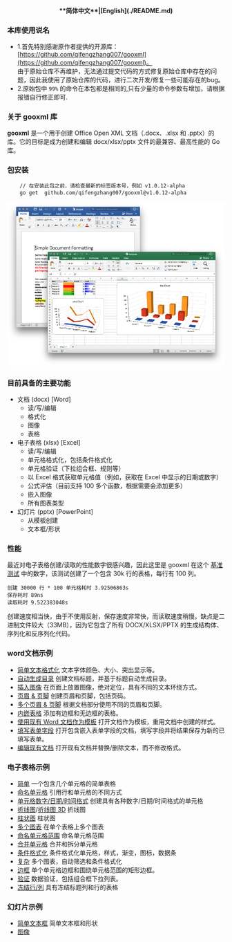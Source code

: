<h4 align="center">**简体中文**|[English](./README.md)</h4>

### 本库使用说名

- 1.首先特别感谢原作者提供的开源库：[https://github.com/qifengzhang007/gooxml](https://github.com/qifengzhang007/gooxml)。   
  由于原始仓库不再维护，无法通过提交代码的方式修复原始仓库中存在的问题，因此我使用了原始仓库的代码，进行二次开发/修复一些可能存在的bug。
- 2.原始包中 `99%` 的命令在本包都是相同的,只有少量的命令参数有增加，请根据报错自行修正即可.

### 关于 gooxml 库

**gooxml** 是一个用于创建 Office Open XML 文档（.docx、.xlsx 和 .pptx）的库。它的目标是成为创建和编辑 docx/xlsx/pptx 文件的最兼容、最高性能的 Go 库。

### 包安装

```code  
    // 在安装此包之前，请检查最新的标签版本号，例如 v1.0.12-alpha
    go get  github.com/qifengzhang007/gooxml@v1.0.12-alpha
```

![gooxml](./_examples/preview.png "gooxml")

### 目前具备的主要功能

- 文档 (docx) [Word]
    - 读/写/编辑
    - 格式化
    - 图像
    - 表格
- 电子表格 (xlsx) [Excel]
    - 读/写/编辑
    - 单元格格式化，包括条件格式化
    - 单元格验证（下拉组合框、规则等）
    - 以 Excel 格式获取单元格值（例如，获取在 Excel 中显示的日期或数字）
    - 公式评估（目前支持 100 多个函数，根据需要会添加更多）
    - 嵌入图像
    - 所有图表类型
- 幻灯片 (pptx) [PowerPoint]
    - 从模板创建
    - 文本框/形状

### 性能

最近对电子表格创建/读取的性能数字很感兴趣，因此这里是 gooxml 在这个 [基准测试](./_examples/spreadsheet/lots-of-rows) 中的数字，该测试创建了一个包含 30k
行的表格，每行有 100 列。

    创建 30000 行 * 100 单元格耗时 3.92506863s
    保存耗时 89ns
    读取耗时 9.522383048s

创建速度相当快，由于不使用反射，保存速度非常快，而读取速度稍慢。缺点是二进制文件较大（33MB），因为它包含了所有 DOCX/XLSX/PPTX 的生成结构体、序列化和反序列化代码。

### word文档示例

- [简单文本格式化](./_examples/document/simple)    文本字体颜色、大小、突出显示等。
- [自动生成目录](./_examples/document/toc)    创建文档标题，并基于标题自动生成目录。
- [插入图像](./_examples/document/image)    在页面上放置图像，绝对定位，具有不同的文本环绕方式。
- [页眉 & 页脚](./_examples/document/header-footer)    创建页眉和页脚，包括页码。
- [多个页眉 & 页脚](./_examples/document/header-footer-multiple)    根据文档部分使用不同的页眉和页脚。
- [内嵌表格](./_examples/document/tables)    添加有边框和无边框的表格。
- [使用现有 Word 文档作为模板](./_examples/document/use-template)    打开文档作为模板，重用文档中创建的样式。
- [填写表单字段](./_examples/document/fill-out-form)    打开包含嵌入表单字段的文档，填写字段并将结果保存为新的已填写表单。
- [编辑现有文档](./_examples/document/edit-document)    打开现有文档并替换/删除文本，而不修改格式。

### 电子表格示例

- [简单](./_examples/spreadsheet/simple)    一个包含几个单元格的简单表格
- [命名单元格](./_examples/spreadsheet/named-cells)    引用行和单元格的不同方式
- [单元格数字/日期/时间格式](./_examples/spreadsheet/number-date-time-formats)    创建具有各种数字/日期/时间格式的单元格
- [折线图](./_examples/spreadsheet/line-chart)/[折线图 3D](./_examples/spreadsheet/line-chart-3d)
  折线图
- [柱状图](./_examples/spreadsheet/bar-chart)    柱状图
- [多个图表](./_examples/spreadsheet/multiple-charts)    在单个表格上多个图表
- [命名单元格范围](./_examples/spreadsheet/named-ranges)    命名单元格范围
- [合并单元格](./_examples/spreadsheet/merged)    合并和拆分单元格
- [条件格式化](./_examples/spreadsheet/conditional-formatting)    条件格式化单元格，样式，渐变，图标，数据条
- [复杂](./_examples/spreadsheet/complex)    多个图表，自动筛选和条件格式化
- [边框](./_examples/spreadsheet/borders)    单个单元格边框和围绕单元格范围的矩形边框。
- [验证](./_examples/spreadsheet/validation)    数据验证，包括组合框下拉列表。
- [冻结行/列](./_examples/spreadsheet/freeze-rows-cols)    具有冻结标题列和行的表格

### 幻灯片示例

- [简单文本框](./_examples/presentation/simple)    简单文本框和形状
- [图像](https://github.com/qifengzhang007/gooxml)
